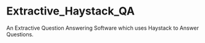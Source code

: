 # Extractive_Haystack_QA
An Extractive Question Answering Software which uses  Haystack to Answer Questions.
